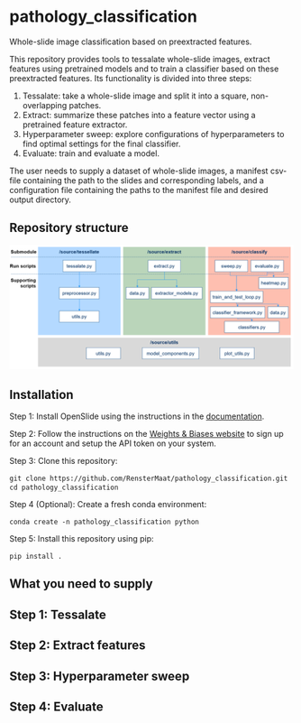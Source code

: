 # pathology_classification
Whole-slide image classification based on preextracted features.

This repository provides tools to tessalate whole-slide images, extract features using pretrained models and to train a classifier based on these preextracted features. Its functionality is divided into three steps:
1. Tessalate: take a whole-slide image and split it into a square, non-overlapping patches.
2. Extract: summarize these patches into a feature vector using a pretrained feature extractor.
3. Hyperparameter sweep: explore configurations of hyperparameters to find optimal settings for the final classifier.
4. Evaluate: train and evaluate a model.

The user needs to supply a dataset of whole-slide images, a manifest csv-file containing the path to the slides and corresponding labels, and a configuration file containing the paths to the manifest file and desired output directory.

## Repository structure
![Repository structure](repository_structure.png)

## Installation
Step 1: Install OpenSlide using the instructions in the [documentation](https://openslide.org/api/python/#installing). 

Step 2: Follow the instructions on the [Weights & Biases website](https://docs.wandb.ai/quickstart) to sign up for an account and setup the API token on your system. 

Step 3: Clone this repository:
```
git clone https://github.com/RensterMaat/pathology_classification.git
cd pathology_classification
```

Step 4 (Optional): Create a fresh conda environment:
```
conda create -n pathology_classification python
```

Step 5: Install this repository using pip:
```
pip install . 
```

## What you need to supply

## Step 1: Tessalate

## Step 2: Extract features

## Step 3: Hyperparameter sweep

## Step 4: Evaluate
